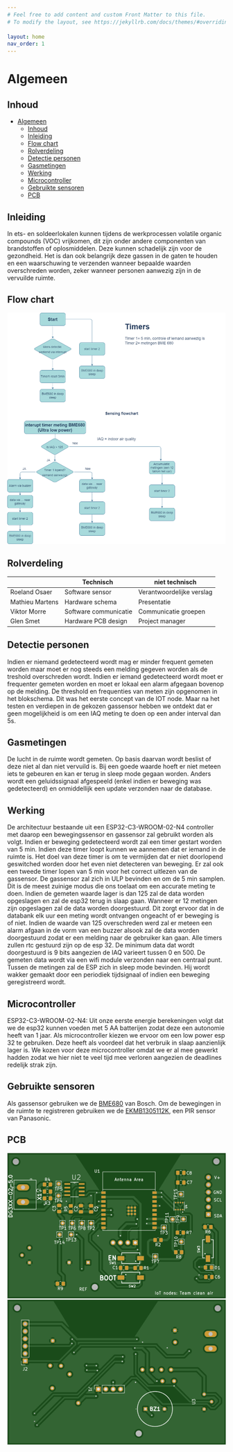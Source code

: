 ```yaml
---
# Feel free to add content and custom Front Matter to this file.
# To modify the layout, see https://jekyllrb.com/docs/themes/#overriding-theme-defaults

layout: home
nav_order: 1
---
```


# Algemeen



## Inhoud
 
- [Algemeen](#algemeen)
  - [Inhoud](#inhoud)
  - [Inleiding](#inleiding)
  - [Flow chart](#Flow-chart)
  - [Rolverdeling](#Rolverdeling)
  - [Detectie personen](#Detectie-personen)
  - [Gasmetingen](#Gasmetingen)
  - [Werking](#Werking)
  - [Microcontroller](#Microcontroller)
  - [Gebruikte sensoren](#Gebruikte-sensoren)
  - [PCB](#PCB)

## Inleiding

In ets- en soldeerlokalen kunnen tijdens de werkprocessen volatile organic compounds (VOC) vrijkomen, dit zijn onder andere componenten van brandstoffen of oplosmiddelen. Deze kunnen schadelijk zijn voor de gezondheid. Het is dan ook belangrijk deze gassen in de gaten te houden en een waarschuwing te verzenden wanneer bepaalde waarden overschreden worden, zeker wanneer personen aanwezig zijn in de vervuilde ruimte.

## Flow chart
![flow chart](flow.PNG)

## Rolverdeling

|                 | Technisch             | niet technisch            |
|-----------------|-----------------------|---------------------------|
| Roeland Osaer   | Software sensor       | Verantwoordelijke verslag |
| Mathieu Martens | Hardware schema       | Presentatie               |
| Viktor Morre    | Software communicatie | Communicatie groepen      |
| Glen Smet       | Hardware PCB design   | Project manager           |


## Detectie personen
Indien er niemand gedetecteerd wordt mag er minder frequent gemeten worden maar moet er nog steeds een melding gegeven worden als de treshold overschreden wordt.
Indien er iemand gedetecteerd wordt moet er frequenter gemeten worden en moet er lokaal een alarm afgegaan bovenop op de melding. De threshold en frequenties van meten zijn opgenomen in het blokschema. Dit was het eerste concept van de IOT node. Maar na het testen en verdiepen in de gekozen gassensor hebben we ontdekt dat er geen mogelijkheid is om een IAQ meting te doen op een ander interval dan 5s.

## Gasmetingen
De lucht in de ruimte wordt gemeten. Op basis daarvan wordt beslist of deze niet al dan niet vervuild is. Bij een goede waarde hoeft er niet meteen iets te gebeuren en kan er terug in sleep mode gegaan worden. Anders wordt een geluidssignaal afgespeeld (enkel indien er beweging was gedetecteerd)  en onmiddellijk een update verzonden naar de database.

## Werking
De architectuur bestaande uit een ESP32-C3-WROOM-02-N4 controller met daarop een bewegingssensor en gassensor zal gebruikt worden als volgt. Indien er beweging gedetecteerd wordt zal een timer gestart worden van 5 min. Indien deze timer loopt kunnen we aannemen dat er iemand in de ruimte is. Het doel van deze timer is om te vermijden dat er niet doorlopend geswitched worden door het even niet detecteren van beweging. Er zal ook een tweede timer lopen van 5 min voor het correct uitlezen van de gassensor. De gassensor zal zich in ULP bevinden en om de 5 min samplen. Dit is de meest zuinige modus die ons toelaat om een accurate meting te doen. Indien de gemeten waarde lager is dan 125 zal de data worden opgeslagen en zal de esp32 terug in slaap gaan. Wanneer er 12 metingen zijn opgeslagen zal de data worden doorgestuurd. Dit zorgt ervoor dat in de databank elk uur een meting wordt ontvangen ongeacht of er beweging is of niet. Indien de waarde van 125 overschreden werd zal er meteen een alarm afgaan in de vorm van een buzzer alsook zal de data worden doorgestuurd zodat er een melding naar de gebruiker kan gaan. Alle timers zullen rtc gestuurd zijn op de esp 32. De minimum data dat wordt doorgestuurd is 9 bits aangezien de IAQ varieert tussen 0 en 500. De gemeten data wordt via een wifi module verzonden naar een centraal punt. Tussen de metingen zal de ESP zich in sleep mode bevinden. Hij wordt wakker gemaakt door een periodiek tijdsignaal of indien een beweging geregistreerd wordt.

## Microcontroller
ESP32-C3-WROOM-02-N4: 
Uit onze eerste energie berekeningen volgt dat we de esp32 kunnen voeden met 5 AA batterijen zodat deze een autonomie heeft van 1 jaar.
Als microcontroller kiezen we ervoor om een low power esp 32 te gebruiken. Deze heeft als voordeel dat het verbruik in slaap aanzienlijk lager is. We kozen voor deze microcontroller omdat we er al mee gewerkt hadden zodat we hier niet te veel tijd mee verloren aangezien de deadlines redelijk strak zijn.

## Gebruikte sensoren

Als gassensor gebruiken we de [BME680](https://www.bosch-sensortec.com/media/boschsensortec/downloads/datasheets/bst-bme680-ds001.pdf) van Bosch.
Om de bewegingen in de ruimte te registreren gebruiken we de [EKMB1305112K](https://www.mouser.be/datasheet/2/315/bltn_eng_papirs-1365490.pdf), een PIR sensor van Panasonic.

## PCB 
![Top view PCB](Top.png)
![Bottom view PCB](Bottom.png)
